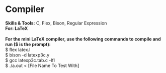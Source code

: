 # Compiler
<strong>Skills & Tools:</strong> C, Flex, Bison, Regular Expression
<br>
<strong>For: LaTeX</strong>
<br><br>
<strong>For the mini LaTeX compiler, use the following commands to compile and run ($ is the prompt):</strong>
<br>
$ flex latex.l<br>
$ bison -d latexp3c.y<br>
$ gcc latexp3c.tab.c -lfl<br>
$ ./a.out < [File Name To Test With]
